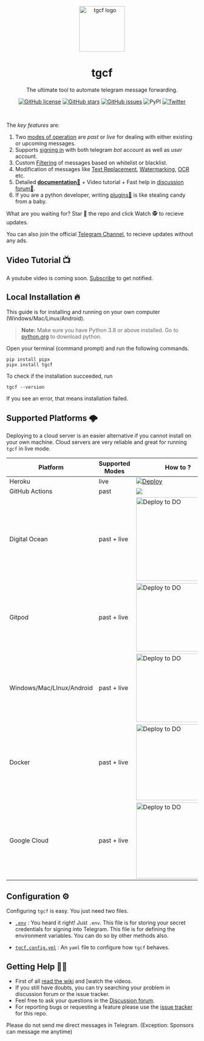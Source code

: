 <p align="center">
<a href = "https://github.com/aahnik/tgcf" > <img src = "https://user-images.githubusercontent.com/66209958/115183360-3fa4d500-a0f9-11eb-9c0f-c5ed03a9ae17.png" alt = "tgcf logo"  width=120> </a>
</p>

<h1 align="center"> tgcf </h1>


<p align="center">
The ultimate tool to automate telegram message forwarding.
</p>

<p align="center"><a href="https://github.com/aahnik/tgcf/blob/main/LICENSE"><img src="https://img.shields.io/github/license/aahnik/tgcf" alt="GitHub license"></a>
<a href="https://github.com/aahnik/tgcf/stargazers"><img src="https://img.shields.io/github/stars/aahnik/tgcf?style=social" alt="GitHub stars"></a>
<a href="https://github.com/aahnik/tgcf/issues"><img src="https://img.shields.io/github/issues/aahnik/tgcf" alt="GitHub issues"></a>
<img src="https://img.shields.io/pypi/v/tgcf" alt="PyPI">
<a href="https://twitter.com/intent/tweet?text=Wow:&amp;url=https%3A%2F%2Fgithub.com%2Faahnik%2Ftgcf"><img src="https://img.shields.io/twitter/url?style=social&amp;url=https%3A%2F%2Fgithub.com%2Faahnik%2Ftgcf" alt="Twitter"></a></p>

<br>

The *key features* are:

1. Two [modes of operation](https://github.com/aahnik/tgcf/wiki/Past-vs-Live-modes-explained) are _past_ or _live_ for dealing with either existing or upcoming messages.
2. Supports [signing in](https://github.com/aahnik/tgcf/wiki/Signing-in-with-a-bot-or-user-account) with both telegram _bot_ account as well as _user_ account.
3. Custom [Filtering](https://github.com/aahnik/tgcf/wiki/How-to-use-filters-%3F) of messages based on whitelist or blacklist.
4. Modification of messages like [Text Replacement](https://github.com/aahnik/tgcf/wiki/Text-Replacement-feature-explained), [Watermarking](https://github.com/aahnik/tgcf/wiki/How-to-use--watermarking-%3F), [OCR](https://github.com/aahnik/tgcf/wiki/You-can-do-OCR-!) etc.
5. Detailed **[documentation📖](https://github.com/aahnik/tgcf/wiki)** + Video tutorial + Fast help in [discussion forum💬](https://github.com/aahnik/tgcf/discussions).
6. If you are a python developer, writing [plugins🔌](https://github.com/aahnik/tgcf/wiki/How-to-write-a-plugin-for-tgcf-%3F) is like stealing candy from a baby.

What are you waiting for? Star 🌟 the repo and click Watch 🕵 to recieve updates.

You can also join the official [Telegram Channel](https://telegram.me/tg_cf), to recieve updates without any ads.

## Video Tutorial 📺

A youtube video is coming soon. [Subscribe](https://www.youtube.com/channel/UCcEbN0d8iLTB6ZWBE_IDugg) to get notified.

## Local Installation 🔥

This guide is for installing and running on your own computer (Windows/Mac/Linux/Android).

> **Note:** Make sure you have Python 3.8 or above installed. Go to [python.org](https://python.org) to download python.

Open your terminal (command prompt) and run the following commands.

```shell
pip install pipx
pipx install tgcf
```

To check if the installation succeeded, run

```shell
tgcf --version
```

If you see an error, that means installation failed.


## Supported Platforms 🌩️

Deploying to a cloud server is an easier alternative if you cannot install on your own machine. Cloud servers are very reliable and great for running `tgcf` in live mode.

| Platform                  | Supported Modes | How to ?                                                     | Minimum Price |
| ------------------------- | --------------- | ------------------------------------------------------------ | ------------- |
| Heroku                    | live            | <a href="https://heroku.com/deploy">   <img src="https://www.herokucdn.com/deploy/button.svg" alt="Deploy"></a> | Free          |
| GitHub Actions            | past            | ![](https://user-images.githubusercontent.com/66209958/115380652-6b56b680-a1f0-11eb-8eff-eda079b33120.png) | Free          |
| Digital Ocean             | past + live     | <a href="https://cloud.digitalocean.com/apps/new?repo=https://github.com/{repo-owner}/{repo-name}/tree/{branch-name}">  <img src="https://www.deploytodo.com/do-btn-blue.svg" alt="Deploy to DO" width=220></a> | $5            |
| Gitpod                    | past + live     | <a href="https://cloud.digitalocean.com/apps/new?repo=https://github.com/{repo-owner}/{repo-name}/tree/{branch-name}">  <img src="https://gitpod.io/button/open-in-gitpod.svg" alt="Deploy to DO" width=180></a> | Free          |
| Windows/Mac/LInux/Android | past + live     |  <img src="https://user-images.githubusercontent.com/66209958/115380909-aeb12500-a1f0-11eb-9776-5622c223dc77.png" alt="Deploy to DO" width=180></a>                                                            | Free          |
| Docker                    | past + live     |       <img src="" alt="Deploy to DO" width=200>                             | Free          |
| Google Cloud              | past + live     | <img src="https://deploy.cloud.run/button.svg" alt="Deploy to DO" width=200> | Free          |


## Configuration ⚙️

Configuring `tgcf` is easy. You just need two files.

- [`.env`](https://github.com/aahnik/tgcf/wiki/Environment-Variables) : You heard it right! Just `.env`. This file is for storing your secret credentials for signing into Telegram. This file is for defining the environment variables. You can do so by other methods also.

- [`tgcf.config.yml`](https://github.com/aahnik/tgcf/wiki/How-to-configure-tgcf-%3F) : An `yaml` file to configure how `tgcf` behaves.


## Getting Help 💁🏻

- First of all [read the wiki](https://github.com/aahnik/tgcf/wiki) and [watch the videos.
- If you still have doubts, you can try searching your problem in discussion forum or the issue tracker.
- Feel free to ask your questions in the [Discussion forum](https://github.com/aahnik/tgcf/discussions/new).
- For reporting bugs or requesting a feature please use the [issue tracker](https://github.com/aahnik/tgcf/issues/new) for this repo.

Please do not send me direct messages in Telegram. (Exception: Sponsors can message me anytime)
